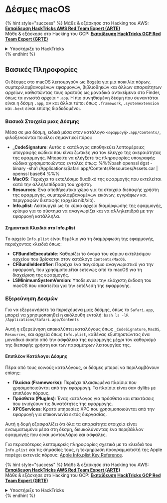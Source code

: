 # Δέσμες macOS

{% hint style="success" %}
Μάθε & εξάσκησε στο Hacking του AWS:<img src="/.gitbook/assets/arte.png" alt="" data-size="line">[**Εκπαίδευση HackTricks AWS Red Team Expert (ARTE)**](https://training.hacktricks.xyz/courses/arte)<img src="/.gitbook/assets/arte.png" alt="" data-size="line">\
Μάθε & εξάσκησε στο Hacking του GCP: <img src="/.gitbook/assets/grte.png" alt="" data-size="line">[**Εκπαίδευση HackTricks GCP Red Team Expert (GRTE)**<img src="/.gitbook/assets/grte.png" alt="" data-size="line">](https://training.hacktricks.xyz/courses/grte)

<details>

<summary>Υποστήριξε το HackTricks</summary>

* Ελέγξτε τα [**σχέδια συνδρομής**](https://github.com/sponsors/carlospolop)!
* **Εγγραφείτε** 💬 [**στην ομάδα Discord**](https://discord.gg/hRep4RUj7f) ή στην [**ομάδα telegram**](https://t.me/peass) ή **ακολουθήστε** μας στο **Twitter** 🐦 [**@hacktricks\_live**](https://twitter.com/hacktricks\_live)**.**
* **Μοιραστείτε κόλπα hacking υποβάλλοντας PRs** στα αποθετήρια του [**HackTricks**](https://github.com/carlospolop/hacktricks) και του [**HackTricks Cloud**](https://github.com/carlospolop/hacktricks-cloud).

</details>
{% endhint %}

## Βασικές Πληροφορίες

Οι δέσμες στο macOS λειτουργούν ως δοχεία για μια ποικιλία πόρων, συμπεριλαμβανομένων εφαρμογών, βιβλιοθηκών και άλλων απαραίτητων αρχείων, καθιστώντας τους ορατούς ως μοναδικά αντικείμενα στο Finder, όπως τα γνωστά αρχεία `*.app`. Η πιο συνηθισμένη δέσμη που συναντάται είναι η δέσμη `.app`, αν και άλλοι τύποι όπως `.framework`, `.systemextension` και `.kext` είναι επίσης διαδεδομένοι.

### Βασικά Στοιχεία μιας Δέσμης

Μέσα σε μια δέσμη, ειδικά μέσα στον κατάλογο `<εφαρμογή>.app/Contents/`, φιλοξενούνται ποικίλοι σημαντικοί πόροι:

* **\_CodeSignature**: Αυτός ο κατάλογος αποθηκεύει λεπτομέρειες υπογραφής κώδικα που είναι ζωτικές για τον έλεγχο της ακεραιότητας της εφαρμογής. Μπορείτε να ελέγξετε τις πληροφορίες υπογραφής κώδικα χρησιμοποιώντας εντολές όπως: %%%bash openssl dgst -binary -sha1 /Applications/Safari.app/Contents/Resources/Assets.car | openssl base64 %%%
* **MacOS**: Περιέχει το εκτελέσιμο δυαδικό της εφαρμογής που εκτελείται κατά την αλληλεπίδραση του χρήστη.
* **Resources**: Ένα αποθήκευτικό χώρο για τα στοιχεία διεπαφής χρήστη της εφαρμογής, συμπεριλαμβανομένων εικόνων, εγγράφων και περιγραφών διεπαφής (αρχεία nib/xib).
* **Info.plist**: Λειτουργεί ως το κύριο αρχείο διαμόρφωσης της εφαρμογής, κρίσιμο για το σύστημα να αναγνωρίζει και να αλληλεπιδρά με την εφαρμογή κατάλληλα.

#### Σημαντικά Κλειδιά στο Info.plist

Το αρχείο `Info.plist` είναι θεμέλιο για τη διαμόρφωση της εφαρμογής, περιέχοντας κλειδιά όπως:

* **CFBundleExecutable**: Καθορίζει το όνομα του κύριου εκτελέσιμου αρχείου που βρίσκεται στον κατάλογο `Contents/MacOS`.
* **CFBundleIdentifier**: Παρέχει ένα παγκόσμιο αναγνωριστικό για την εφαρμογή, που χρησιμοποιείται εκτενώς από το macOS για τη διαχείριση της εφαρμογής.
* **LSMinimumSystemVersion**: Υποδεικνύει την ελάχιστη έκδοση του macOS που απαιτείται για την εκτέλεση της εφαρμογής.

### Εξερεύνηση Δεσμών

Για να εξερευνήσετε τα περιεχόμενα μιας δέσμης, όπως το `Safari.app`, μπορεί να χρησιμοποιηθεί η ακόλουθη εντολή: `bash ls -lR /Applications/Safari.app/Contents`

Αυτή η εξερεύνηση αποκαλύπτει καταλόγους όπως `_CodeSignature`, `MacOS`, `Resources`, και αρχεία όπως `Info.plist`, καθένας εξυπηρετώντας ένα μοναδικό σκοπό από την ασφάλεια της εφαρμογής μέχρι τον καθορισμό της διεπαφής χρήστη και των παραμέτρων λειτουργίας της.

#### Επιπλέον Κατάλογοι Δέσμης

Πέρα από τους κοινούς καταλόγους, οι δέσμες μπορεί να περιλαμβάνουν επίσης:

* **Πλαίσια (Frameworks)**: Περιέχει πλαισιωμένα πλαίσια που χρησιμοποιούνται από την εφαρμογή. Τα πλαίσια είναι σαν dylibs με επιπλέον πόρους.
* **Πρόσθετα (PlugIns)**: Ένας κατάλογος για πρόσθετα και επεκτάσεις που ενισχύουν τις δυνατότητες της εφαρμογής.
* **XPCServices**: Κρατά υπηρεσίες XPC που χρησιμοποιούνται από την εφαρμογή για επικοινωνία εκτός διεργασίας.

Αυτή η δομή εξασφαλίζει ότι όλα τα απαραίτητα στοιχεία είναι ενσωματωμένα μέσα στη δέσμη, διευκολύνοντας ένα περιβάλλον εφαρμογής που είναι μοντουλάριο και ασφαλές.

Για περισσότερες λεπτομερείς πληροφορίες σχετικά με τα κλειδιά του `Info.plist` και τις σημασίες τους, η τεκμηρίωση προγραμματιστή της Apple παρέχει εκτενείς πόρους: [Apple Info.plist Key Reference](https://developer.apple.com/library/archive/documentation/General/Reference/InfoPlistKeyReference/Introduction/Introduction.html).

{% hint style="success" %}
Μάθε & εξάσκησε στο Hacking του AWS:<img src="/.gitbook/assets/arte.png" alt="" data-size="line">[**Εκπαίδευση HackTricks AWS Red Team Expert (ARTE)**](https://training.hacktricks.xyz/courses/arte)<img src="/.gitbook/assets/arte.png" alt="" data-size="line">\
Μάθε & εξάσκησε στο Hacking του GCP: <img src="/.gitbook/assets/grte.png" alt="" data-size="line">[**Εκπαίδευση HackTricks GCP Red Team Expert (GRTE)**<img src="/.gitbook/assets/grte.png" alt="" data-size="line">](https://training.hacktricks.xyz/courses/grte)

<details>

<summary>Υποστήριξε το HackTricks</summary>

* Ελέγξτε τα [**σχέδια συνδρομής**](https://github.com/sponsors/carlospolop)!
* **Εγγραφείτε** 💬 [**στην ομάδα Discord**](https://discord.gg/hRep4RUj7f) ή στην [**ομάδα telegram**](https://t.me/peass) ή **ακολουθήστε** μας στο **Twitter** 🐦 [**@hacktricks\_live**](https://twitter.com/hacktricks\_live)**.**
* **Μοιραστείτε κόλπα hacking υποβάλλοντας PRs** στα αποθετήρια του [**HackTricks**](https://github.com/carlospolop/hacktricks) και του [**HackTricks Cloud**](https://github.com/carlospolop/hacktricks-cloud).

</details>
{% endhint %}
